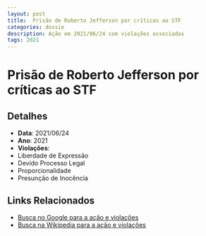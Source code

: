 ```yaml
---
layout: post
title:  Prisão de Roberto Jefferson por críticas ao STF
categories: dossie
description: Ação em 2021/06/24 com violações associadas
tags: 2021
---
```


# Prisão de Roberto Jefferson por críticas ao STF

## Detalhes
- **Data**: 2021/06/24
- **Ano**: 2021
- **Violações**:
- Liberdade de Expressão
- Devido Processo Legal
- Proporcionalidade
- Presunção de Inocência

## Links Relacionados
- [Busca no Google para a ação e violações](https://www.google.com/search?q=%22Alexandre%20de%20Moraes%22%20Pris%C3%A3o%20de%20Roberto%20Jefferson%20por%20cr%C3%ADticas%20ao%20STF%20Liberdade%20de%20Express%C3%A3o%20Devido%20Processo%20Legal%20Proporcionalidade%20Presun%C3%A7%C3%A3o%20de%20Inoc%C3%AAncia%202021)
- [Busca na Wikipedia para a ação e violações](https://en.wikipedia.org/w/index.php?search=%22Alexandre%20de%20Moraes%22%20Pris%C3%A3o%20de%20Roberto%20Jefferson%20por%20cr%C3%ADticas%20ao%20STF%20Liberdade%20de%20Express%C3%A3o%20Devido%20Processo%20Legal%20Proporcionalidade%20Presun%C3%A7%C3%A3o%20de%20Inoc%C3%AAncia%202021)
